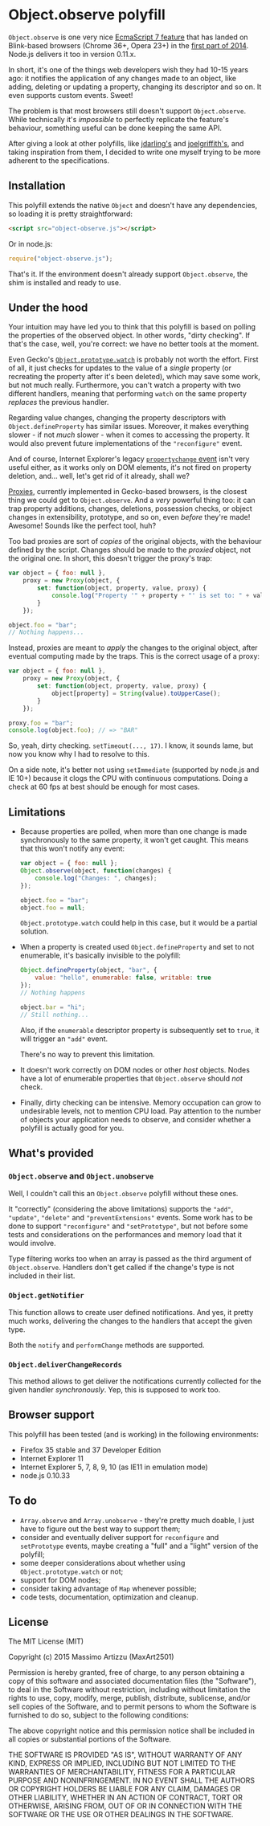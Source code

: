 Object.observe polyfill
=======================

`Object.observe` is one very nice [EcmaScript 7 feature](https://github.com/arv/ecmascript-object-observe) that has landed on Blink-based browsers (Chrome 36+, Opera 23+) in the [first part of 2014](http://www.html5rocks.com/en/tutorials/es7/observe/). Node.js delivers it too in version 0.11.x.

In short, it's one of the things web developers wish they had 10-15 years ago: it notifies the application of any changes made to an object, like adding, deleting or updating a property, changing its descriptor and so on. It even supports custom events. Sweet!

The problem is that most browsers still doesn't support `Object.observe`. While technically it's *impossible* to perfectly replicate the feature's behaviour, something useful can be done keeping the same API.

After giving a look at other polyfills, like [jdarling's](https://github.com/jdarling/Object.observe) and [joelgriffith's](https://github.com/joelgriffith/object-observe-es5), and taking inspiration from them, I decided to write one myself trying to be more adherent to the specifications.

## Installation

This polyfill extends the native `Object` and doesn't have any dependencies, so loading it is pretty straightforward:

```html
<script src="object-observe.js"></script>
```

Or in node.js:

```js
require("object-observe.js");
```

That's it. If the environment doesn't already support `Object.observe`, the shim is installed and ready to use.

## Under the hood

Your intuition may have led you to think that this polyfill is based on polling the properties of the observed object. In other words, "dirty checking". If that's the case, well, you're correct: we have no better tools at the moment.

Even Gecko's [`Object.prototype.watch`](https://developer.mozilla.org/en-US/docs/Web/JavaScript/Reference/Global_Objects/Object/watch) is probably not worth the effort. First of all, it just checks for updates to the value of a *single* property (or recreating the property after it's been deleted), which may save some work, but not much really. Furthermore, you can't watch a property with two different handlers, meaning that performing `watch` on the same property *replaces* the previous handler.

Regarding value changes, changing the property descriptors with `Object.defineProperty` has similar issues. Moreover, it makes everything slower - if not *much* slower - when it comes to accessing the property. It would also prevent future implementations of the `"reconfigure"` event.

And of course, Internet Explorer's legacy [`propertychange` event](http://msdn.microsoft.com/en-us/library/ms536956%28VS.85%29.aspx) isn't very useful either, as it works only on DOM elements, it's not fired on property deletion, and... well, let's get rid of it already, shall we?

[Proxies](https://developer.mozilla.org/en-US/docs/Web/JavaScript/Reference/Global_Objects/Proxy), currently implemented in Gecko-based browsers, is the closest thing we could get to `Object.observe`. And a *very* powerful thing too: it can trap property additions, changes, deletions, possession checks, or object changes in extensibility, prototype, and so on, even *before* they're made! Awesome! Sounds like the perfect tool, huh?

Too bad proxies are sort of *copies* of the original objects, with the behaviour defined by the script. Changes should be made to the *proxied* object, not the original one. In short, this doesn't trigger the proxy's trap:

```js
var object = { foo: null },
    proxy = new Proxy(object, {
        set: function(object, property, value, proxy) {
            console.log("Property '" + property + "' is set to: " + value);
        }
    });

object.foo = "bar";
// Nothing happens...
```

Instead, proxies are meant to *apply* the changes to the original object, after eventual computing made by the traps. This is the correct usage of a proxy:

```js
var object = { foo: null },
    proxy = new Proxy(object, {
        set: function(object, property, value, proxy) {
            object[property] = String(value).toUpperCase();
        }
    });

proxy.foo = "bar";
console.log(object.foo); // => "BAR"
```

So, yeah, dirty checking. `setTimeout(..., 17)`. I know, it sounds lame, but now you know why I had to resolve to this.

On a side note, it's better not using `setImmediate` (supported by node.js and IE 10+) because it clogs the CPU with continuous computations. Doing a check at 60 fps at best should be enough for most cases.

## Limitations

* Because properties are polled, when more than one change is made synchronously to the same property, it won't get caught. This means that this won't notify any event:

  ```js
  var object = { foo: null };
  Object.observe(object, function(changes) {
      console.log("Changes: ", changes);
  });
  
  object.foo = "bar";
  object.foo = null;
  ```
  
  `Object.prototype.watch` could help in this case, but it would be a partial solution.

* When a property is created used `Object.defineProperty` and set to not enumerable, it's basically invisible to the polyfill:

  ```js
  Object.defineProperty(object, "bar", {
      value: "hello", enumerable: false, writable: true
  });
  // Nothing happens
  
  object.bar = "hi";
  // Still nothing...
  ```
  
  Also, if the `enumerable` descriptor property is subsequently set to `true`, it will trigger an `"add"` event.
  
  There's no way to prevent this limitation.

* It doesn't work correctly on DOM nodes or other *host* objects. Nodes have a lot of enumerable properties that `Object.observe` should *not* check.

* Finally, dirty checking can be intensive. Memory occupation can grow to undesirable levels, not to mention CPU load. Pay attention to the number of objects your application needs to observe, and consider whether a polyfill is actually good for you.

## What's provided

### `Object.observe` and `Object.unobserve`

Well, I couldn't call this an `Object.observe` polyfill without these ones.

It "correctly" (considering the above limitations) supports the `"add"`, `"update"`, `"delete"` and `"preventExtensions"` events. Some work has to be done to support `"reconfigure"` and `"setPrototype"`, but not before some tests and considerations on the performances and memory load that it would involve.

Type filtering works too when an array is passed as the third argument of `Object.observe`. Handlers don't get called if the change's type is not included in their list.

### `Object.getNotifier`

This function allows to create user defined notifications. And yes, it pretty much works, delivering the changes to the handlers that accept the given type.

Both the `notify` and `performChange` methods are supported.

### `Object.deliverChangeRecords`

This method allows to get deliver the notifications currently collected for the given handler *synchronously*. Yep, this is supposed to work too.

## Browser support

This polyfill has been tested (and is working) in the following environments:

* Firefox 35 stable and 37 Developer Edition
* Internet Explorer 11
* Internet Explorer 5, 7, 8, 9, 10 (as IE11 in emulation mode)
* node.js 0.10.33

## To do

* `Array.observe` and `Array.unobserve` - they're pretty much doable, I just have to figure out the best way to support them;
* consider and eventually deliver support for `reconfigure` and `setPrototype` events, maybe creating a "full" and a "light" version of the polyfill;
* some deeper considerations about whether using `Object.prototype.watch` or not;
* support for DOM nodes;
* consider taking advantage of `Map` whenever possible;
* code tests, documentation, optimization and cleanup.

## License

The MIT License (MIT)

Copyright (c) 2015 Massimo Artizzu (MaxArt2501)

Permission is hereby granted, free of charge, to any person obtaining a copy
of this software and associated documentation files (the "Software"), to deal
in the Software without restriction, including without limitation the rights
to use, copy, modify, merge, publish, distribute, sublicense, and/or sell
copies of the Software, and to permit persons to whom the Software is
furnished to do so, subject to the following conditions:

The above copyright notice and this permission notice shall be included in all
copies or substantial portions of the Software.

THE SOFTWARE IS PROVIDED "AS IS", WITHOUT WARRANTY OF ANY KIND, EXPRESS OR
IMPLIED, INCLUDING BUT NOT LIMITED TO THE WARRANTIES OF MERCHANTABILITY,
FITNESS FOR A PARTICULAR PURPOSE AND NONINFRINGEMENT. IN NO EVENT SHALL THE
AUTHORS OR COPYRIGHT HOLDERS BE LIABLE FOR ANY CLAIM, DAMAGES OR OTHER
LIABILITY, WHETHER IN AN ACTION OF CONTRACT, TORT OR OTHERWISE, ARISING FROM,
OUT OF OR IN CONNECTION WITH THE SOFTWARE OR THE USE OR OTHER DEALINGS IN THE
SOFTWARE.